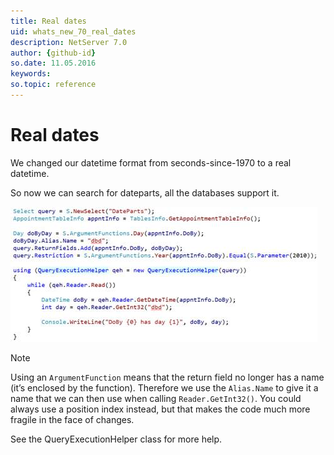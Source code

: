 ```yaml
---
title: Real dates
uid: whats_new_70_real_dates
description: NetServer 7.0
author: {github-id}
so.date: 11.05.2016
keywords:
so.topic: reference
---
```


# Real dates

We changed our datetime format from seconds-since-1970 to a real datetime.

So now we can search for dateparts, all the databases support it.

![ALT][img1]

> [!NOTE]
> Using an `ArgumentFunction` means that the return field no longer has a name (it’s enclosed by the function). Therefore we use the `Alias.Name` to give it a name that we can then use when calling `Reader.GetInt32()`. You could always use a position index instead, but that makes the code much more fragile in the face of changes.

See the QueryExecutionHelper class for more help.

<!-- Referenced links -->
[img1]: media/image001.jpg
